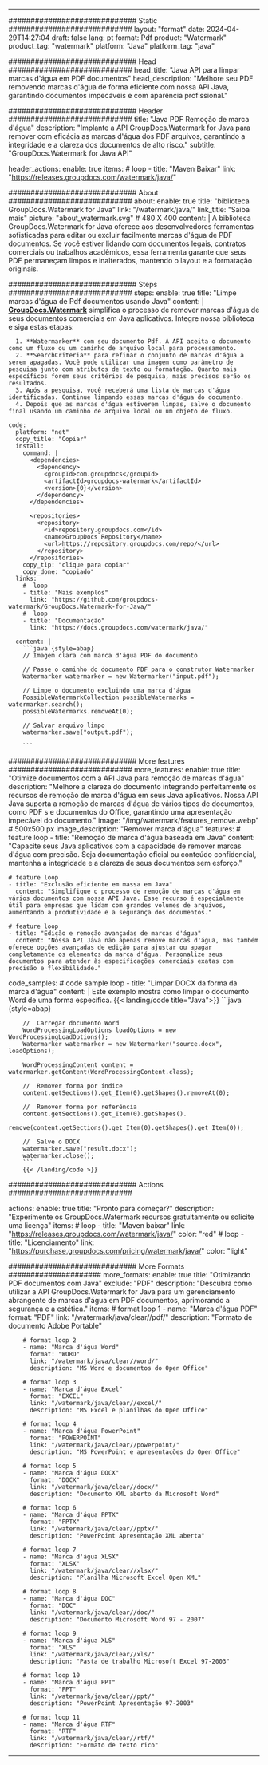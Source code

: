 
---
############################# Static ############################
layout: "format"
date:  2024-04-29T14:27:04
draft: false
lang: pt
format: Pdf
product: "Watermark"
product_tag: "watermark"
platform: "Java"
platform_tag: "java"

############################# Head ############################
head_title: "Java API para limpar marcas d'água em PDF documentos"
head_description: "Melhore seu PDF removendo marcas d'água de forma eficiente com nossa API Java, garantindo documentos impecáveis e com aparência profissional."

############################# Header ############################
title: "Java PDF Remoção de marca d'água" 
description: "Implante a API GroupDocs.Watermark for Java para remover com eficácia as marcas d'água dos PDF arquivos, garantindo a integridade e a clareza dos documentos de alto risco."
subtitle: "GroupDocs.Watermark for Java API" 

header_actions:
  enable: true
  items:
    #  loop
    - title: "Maven Baixar"
      link: "https://releases.groupdocs.com/watermark/java/"
      
############################# About ############################
about:
    enable: true
    title: "biblioteca GroupDocs.Watermark for Java"
    link: "/watermark/java/"
    link_title: "Saiba mais"
    picture: "about_watermark.svg" # 480 X 400
    content: |
       A biblioteca GroupDocs.Watermark for Java oferece aos desenvolvedores ferramentas sofisticadas para editar ou excluir facilmente marcas d'água de PDF documentos. Se você estiver lidando com documentos legais, contratos comerciais ou trabalhos acadêmicos, essa ferramenta garante que seus PDF permaneçam limpos e inalterados, mantendo o layout e a formatação originais.

############################# Steps ############################
steps:
    enable: true
    title: "Limpe marcas d'água de Pdf documentos usando Java"
    content: |
      **[GroupDocs.Watermark](https://products.groupdocs.com/watermark/java/)** simplifica o processo de remover marcas d'água de seus documentos comerciais em Java aplicativos. Integre nossa biblioteca e siga estas etapas:
      
      1. **Watermarker** com seu documento Pdf. A API aceita o documento como um fluxo ou um caminho de arquivo local para processamento.
      2. **SearchCriteria** para refinar o conjunto de marcas d'água a serem apagadas. Você pode utilizar uma imagem como parâmetro de pesquisa junto com atributos de texto ou formatação. Quanto mais específicos forem seus critérios de pesquisa, mais precisos serão os resultados.
      3. Após a pesquisa, você receberá uma lista de marcas d'água identificadas. Continue limpando essas marcas d'água do documento.
      4. Depois que as marcas d'água estiverem limpas, salve o documento final usando um caminho de arquivo local ou um objeto de fluxo.
   
    code:
      platform: "net"
      copy_title: "Copiar"
      install:
        command: |
          <dependencies>
            <dependency>
              <groupId>com.groupdocs</groupId>
              <artifactId>groupdocs-watermark</artifactId>
              <version>{0}</version>
            </dependency>
          </dependencies>

          <repositories>
            <repository>
              <id>repository.groupdocs.com</id>
              <name>GroupDocs Repository</name>
              <url>https://repository.groupdocs.com/repo/</url>
            </repository>
          </repositories>
        copy_tip: "clique para copiar"
        copy_done: "copiado"
      links:
        #  loop
        - title: "Mais exemplos"
          link: "https://github.com/groupdocs-watermark/GroupDocs.Watermark-for-Java/"
        #  loop
        - title: "Documentação"
          link: "https://docs.groupdocs.com/watermark/java/"
          
      content: |
        ```java {style=abap}
        // Imagem clara com marca d'água PDF do documento

        // Passe o caminho do documento PDF para o construtor Watermarker
        Watermarker watermarker = new Watermarker("input.pdf");
        
        // Limpe o documento excluindo uma marca d'água
        PossibleWatermarkCollection possibleWatermarks = watermarker.search();
        possibleWatermarks.removeAt(0);

        // Salvar arquivo limpo
        watermarker.save("output.pdf");
        
        ```        
        
############################# More features ############################
more_features:
  enable: true
  title: "Otimize documentos com a API Java para remoção de marcas d'água"
  description: "Melhore a clareza do documento integrando perfeitamente os recursos de remoção de marca d'água em seus Java aplicativos. Nossa API Java suporta a remoção de marcas d'água de vários tipos de documentos, como PDF s e documentos do Office, garantindo uma apresentação impecável do documento."
  image: "/img/watermark/features_remove.webp" # 500x500 px
  image_description: "Remover marca d'água"
  features:
    # feature loop
    - title: "Remoção de marca d'água baseada em Java"
      content: "Capacite seus Java aplicativos com a capacidade de remover marcas d'água com precisão. Seja documentação oficial ou conteúdo confidencial, mantenha a integridade e a clareza de seus documentos sem esforço."

    # feature loop
    - title: "Exclusão eficiente em massa em Java"
      content: "Simplifique o processo de remoção de marcas d'água em vários documentos com nossa API Java. Esse recurso é especialmente útil para empresas que lidam com grandes volumes de arquivos, aumentando a produtividade e a segurança dos documentos."

    # feature loop
    - title: "Edição e remoção avançadas de marcas d'água"
      content: "Nossa API Java não apenas remove marcas d'água, mas também oferece opções avançadas de edição para ajustar ou apagar completamente os elementos da marca d'água. Personalize seus documentos para atender às especificações comerciais exatas com precisão e flexibilidade."
      
  code_samples:
    # code sample loop
    - title: "Limpar DOCX da forma da marca d'água"
      content: |
        Este exemplo mostra como limpar o documento Word de uma forma específica.
        {{< landing/code title="Java">}}
        ```java {style=abap}
        
        //  Carregar documento Word
        WordProcessingLoadOptions loadOptions = new WordProcessingLoadOptions();
        Watermarker watermarker = new Watermarker("source.docx", loadOptions);

        WordProcessingContent content = watermarker.getContent(WordProcessingContent.class);

        //  Remover forma por índice
        content.getSections().get_Item(0).getShapes().removeAt(0);

        //  Remover forma por referência
        content.getSections().get_Item(0).getShapes().
            remove(content.getSections().get_Item(0).getShapes().get_Item(0));

        //  Salve o DOCX
        watermarker.save("result.docx");
        watermarker.close();
        ```
        {{< /landing/code >}}


############################# Actions ############################

actions:
  enable: true
  title: "Pronto para começar?"
  description: "Experimente os GroupDocs.Watermark recursos gratuitamente ou solicite uma licença"
  items:
    #  loop
    - title: "Maven baixar"
      link: "https://releases.groupdocs.com/watermark/java/"
      color: "red"
        #  loop
    - title: "Licenciamento"
      link: "https://purchase.groupdocs.com/pricing/watermark/java/"
      color: "light"


############################# More Formats #####################
more_formats:
    enable: true
    title: "Otimizando PDF documentos com Java"
    exclude: "PDF"
    description: "Descubra como utilizar a API GroupDocs.Watermark for Java para um gerenciamento abrangente de marcas d'água em PDF documentos, aprimorando a segurança e a estética."
    items: 
        # format loop 1
        - name: "Marca d'água PDF"
          format: "PDF"
          link: "/watermark/java/clear//pdf/"
          description: "Formato de documento Adobe Portable"

        # format loop 2
        - name: "Marca d'água Word"
          format: "WORD"
          link: "/watermark/java/clear//word/"
          description: "MS Word e documentos do Open Office"
          
        # format loop 3
        - name: "Marca d'água Excel"
          format: "EXCEL"
          link: "/watermark/java/clear//excel/"
          description: "MS Excel e planilhas do Open Office"

        # format loop 4
        - name: "Marca d'água PowerPoint"
          format: "POWERPOINT"
          link: "/watermark/java/clear//powerpoint/"
          description: "MS PowerPoint e apresentações do Open Office"

        # format loop 5
        - name: "Marca d'água DOCX"
          format: "DOCX"
          link: "/watermark/java/clear//docx/"
          description: "Documento XML aberto da Microsoft Word"
          
        # format loop 6
        - name: "Marca d'água PPTX"
          format: "PPTX"
          link: "/watermark/java/clear//pptx/"
          description: "PowerPoint Apresentação XML aberta"
          
        # format loop 7
        - name: "Marca d'água XLSX"
          format: "XLSX"
          link: "/watermark/java/clear//xlsx/"
          description: "Planilha Microsoft Excel Open XML"

        # format loop 8
        - name: "Marca d'água DOC"
          format: "DOC"
          link: "/watermark/java/clear//doc/"
          description: "Documento Microsoft Word 97 - 2007"

        # format loop 9
        - name: "Marca d'água XLS"
          format: "XLS"
          link: "/watermark/java/clear//xls/"
          description: "Pasta de trabalho Microsoft Excel 97-2003"

        # format loop 10
        - name: "Marca d'água PPT"
          format: "PPT"
          link: "/watermark/java/clear//ppt/"
          description: "PowerPoint Apresentação 97-2003"

        # format loop 11
        - name: "Marca d'água RTF"
          format: "RTF"
          link: "/watermark/java/clear//rtf/"
          description: "Formato de texto rico"

---